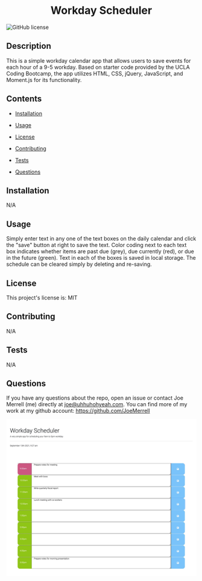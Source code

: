 
<h1 align="center">
    Workday Scheduler
</h1>


![GitHub license](https://img.shields.io/badge/license-MIT-blue.svg)


## Description

This is a simple workday calendar app that allows users to save events for each hour of a 9-5 workday. Based on starter code provided by the UCLA Coding Bootcamp, the app utilizes HTML, CSS, jQuery, JavaScript, and Moment.js for its functionality.


## Contents 

* [Installation](#installation)

* [Usage](#usage)

* [License](#license)

* [Contributing](#contributing)

* [Tests](#tests)

* [Questions](#questions)

## Installation


N/A


## Usage

Simply enter text in any one of the text boxes on the daily calendar and click the "save" button at right to save the text. Color coding next to each text box indicates whether items are past due (grey), due currently (red), or due in the future (green). Text in each of the boxes is saved in local storage. The schedule can be cleared simply by deleting and re-saving.

## License

This project's license is: MIT
  
## Contributing

N/A

## Tests

N/A

## Questions

If you have any questions about the repo, open an issue or contact Joe Merrell (me) directly at joe@uhhuhohyeah.com. You can find more of my work at my github account: https://github.com/JoeMerrell

<img src="assets/images/screenshot.jpg">

